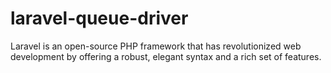 # laravel-queue-driver
Laravel is an open-source PHP framework that has revolutionized web development by offering a robust, elegant syntax and a rich set of features. 
